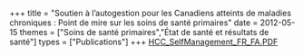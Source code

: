 +++
title = "Soutien à l’autogestion pour les Canadiens atteints de maladies chroniques : Point de mire sur les soins de santé primaires"
date = 2012-05-15
themes = ["Soins de santé primaires","État de santé et résultats de santé"]
types = ["Publications"]
+++
[HCC\_SelfManagement\_FR\_FA.PDF](/files/HCC_SelfManagement_FR_FA.PDF)
